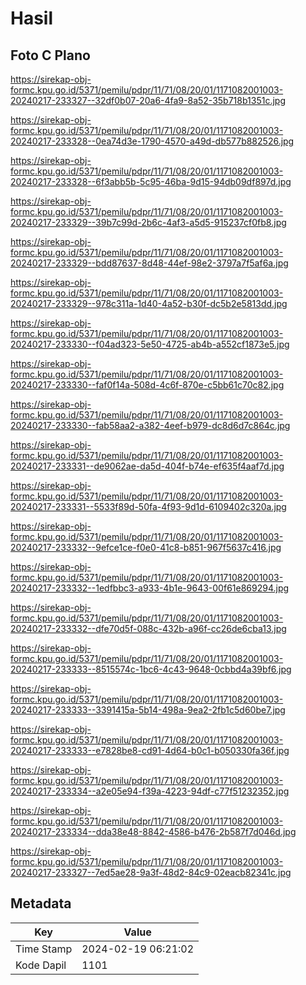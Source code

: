 # Hasil

## Foto C Plano

https://sirekap-obj-formc.kpu.go.id/5371/pemilu/pdpr/11/71/08/20/01/1171082001003-20240217-233327--32df0b07-20a6-4fa9-8a52-35b718b1351c.jpg

https://sirekap-obj-formc.kpu.go.id/5371/pemilu/pdpr/11/71/08/20/01/1171082001003-20240217-233328--0ea74d3e-1790-4570-a49d-db577b882526.jpg

https://sirekap-obj-formc.kpu.go.id/5371/pemilu/pdpr/11/71/08/20/01/1171082001003-20240217-233328--6f3abb5b-5c95-46ba-9d15-94db09df897d.jpg

https://sirekap-obj-formc.kpu.go.id/5371/pemilu/pdpr/11/71/08/20/01/1171082001003-20240217-233329--39b7c99d-2b6c-4af3-a5d5-915237cf0fb8.jpg

https://sirekap-obj-formc.kpu.go.id/5371/pemilu/pdpr/11/71/08/20/01/1171082001003-20240217-233329--bdd87637-8d48-44ef-98e2-3797a7f5af6a.jpg

https://sirekap-obj-formc.kpu.go.id/5371/pemilu/pdpr/11/71/08/20/01/1171082001003-20240217-233329--978c311a-1d40-4a52-b30f-dc5b2e5813dd.jpg

https://sirekap-obj-formc.kpu.go.id/5371/pemilu/pdpr/11/71/08/20/01/1171082001003-20240217-233330--f04ad323-5e50-4725-ab4b-a552cf1873e5.jpg

https://sirekap-obj-formc.kpu.go.id/5371/pemilu/pdpr/11/71/08/20/01/1171082001003-20240217-233330--faf0f14a-508d-4c6f-870e-c5bb61c70c82.jpg

https://sirekap-obj-formc.kpu.go.id/5371/pemilu/pdpr/11/71/08/20/01/1171082001003-20240217-233330--fab58aa2-a382-4eef-b979-dc8d6d7c864c.jpg

https://sirekap-obj-formc.kpu.go.id/5371/pemilu/pdpr/11/71/08/20/01/1171082001003-20240217-233331--de9062ae-da5d-404f-b74e-ef635f4aaf7d.jpg

https://sirekap-obj-formc.kpu.go.id/5371/pemilu/pdpr/11/71/08/20/01/1171082001003-20240217-233331--5533f89d-50fa-4f93-9d1d-6109402c320a.jpg

https://sirekap-obj-formc.kpu.go.id/5371/pemilu/pdpr/11/71/08/20/01/1171082001003-20240217-233332--9efce1ce-f0e0-41c8-b851-967f5637c416.jpg

https://sirekap-obj-formc.kpu.go.id/5371/pemilu/pdpr/11/71/08/20/01/1171082001003-20240217-233332--1edfbbc3-a933-4b1e-9643-00f61e869294.jpg

https://sirekap-obj-formc.kpu.go.id/5371/pemilu/pdpr/11/71/08/20/01/1171082001003-20240217-233332--dfe70d5f-088c-432b-a96f-cc26de6cba13.jpg

https://sirekap-obj-formc.kpu.go.id/5371/pemilu/pdpr/11/71/08/20/01/1171082001003-20240217-233333--8515574c-1bc6-4c43-9648-0cbbd4a39bf6.jpg

https://sirekap-obj-formc.kpu.go.id/5371/pemilu/pdpr/11/71/08/20/01/1171082001003-20240217-233333--3391415a-5b14-498a-9ea2-2fb1c5d60be7.jpg

https://sirekap-obj-formc.kpu.go.id/5371/pemilu/pdpr/11/71/08/20/01/1171082001003-20240217-233333--e7828be8-cd91-4d64-b0c1-b050330fa36f.jpg

https://sirekap-obj-formc.kpu.go.id/5371/pemilu/pdpr/11/71/08/20/01/1171082001003-20240217-233334--a2e05e94-f39a-4223-94df-c77f51232352.jpg

https://sirekap-obj-formc.kpu.go.id/5371/pemilu/pdpr/11/71/08/20/01/1171082001003-20240217-233334--dda38e48-8842-4586-b476-2b587f7d046d.jpg

https://sirekap-obj-formc.kpu.go.id/5371/pemilu/pdpr/11/71/08/20/01/1171082001003-20240217-233327--7ed5ae28-9a3f-48d2-84c9-02eacb82341c.jpg


## Metadata

| Key        | Value               |
| ---------- | ------------------- |
| Time Stamp | 2024-02-19 06:21:02 |
| Kode Dapil | 1101                |



